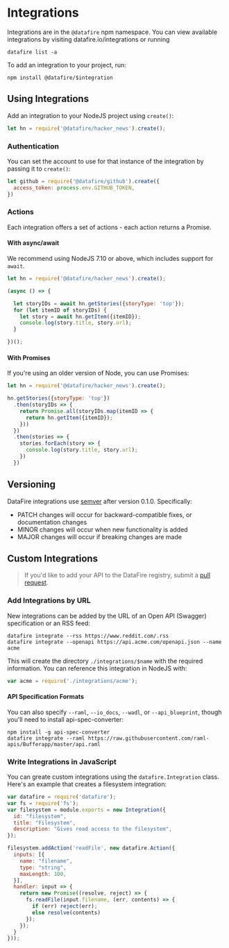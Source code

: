 # Integrations
Integrations are in the `@datafire` npm namespace. You can view available integrations by
visiting datafire.io/integrations or running
```
datafire list -a
```

To add an integration to your project, run:
```
npm install @datafire/$integration
```

## Using Integrations
Add an integration to your NodeJS project using `create()`:

```js
let hn = require('@datafire/hacker_news').create();
```

### Authentication
You can set the account to use for that instance of the integration by passing it to `create()`:
```js
let github = require('@datafire/github').create({
  access_token: process.env.GITHUB_TOKEN,
})
```

### Actions
Each integration offers a set of actions - each action returns a Promise.

#### With async/await
We recommend using NodeJS 7.10 or above, which includes support for `await`.

```js
let hn = require('@datafire/hacker_news').create();

(async () => {

  let storyIDs = await hn.getStories({storyType: 'top'});
  for (let itemID of storyIDs) {
    let story = await hn.getItem({itemID});
    console.log(story.title, story.url);
  }

})();
```

#### With Promises
If you're using an older version of Node, you can use Promises:
```js
let hn = require('@datafire/hacker_news').create();

hn.getStories({storyType: 'top'})
  .then(storyIDs => {
    return Promise.all(storyIDs.map(itemID => {
      return hn.getItem({itemID});
    }))
  })
  .then(stories => {
    stories.forEach(story => {
      console.log(story.title, story.url);
    })
  })

```

## Versioning
DataFire integrations use [semver](http://semver.org/) after version 0.1.0. Specifically:
* PATCH changes will occur for backward-compatible fixes, or documentation changes
* MINOR changes will occur when new functionality is added
* MAJOR changes will occur if breaking changes are made


## Custom Integrations

> If you'd like to add your API to the DataFire registry, submit a
> [pull request](https://github.com/DataFire/Integrations).

### Add Integrations by URL
New integrations can be added by the URL of an Open API (Swagger) specification or an RSS feed:
```
datafire integrate --rss https://www.reddit.com/.rss
datafire integrate --openapi https://api.acme.com/openapi.json --name acme
```

This will create the directory `./integrations/$name` with the required information. You can
reference this integration in NodeJS with:

```js
var acme = require('./integrations/acme');
```

#### API Specification Formats
You can also specify `--raml`, `--io_docs`, `--wadl`, or `--api_blueprint`, though you'll need to install
api-spec-converter:
```
npm install -g api-spec-converter
datafire integrate --raml https://raw.githubusercontent.com/raml-apis/Bufferapp/master/api.raml
```

### Write Integrations in JavaScript
You can greate custom integrations using the `datafire.Integration` class.
Here's an example that creates a filesystem integration:

```js
var datafire = require('datafire');
var fs = require('fs');
var filesystem = module.exports = new Integration({
  id: "filesystem",
  title: "Filesystem",
  description: "Gives read access to the filesystem",
});

filesystem.addAction('readFile', new datafire.Action({
  inputs: [{
    name: "filename",
    type: "string",
    maxLength: 100,
  }],
  handler: input => {
    return new Promise((resolve, reject) => {
      fs.readFile(input.filename, (err, contents) => {
        if (err) reject(err);
        else resolve(contents)
      });
    });
  }
}));
```

